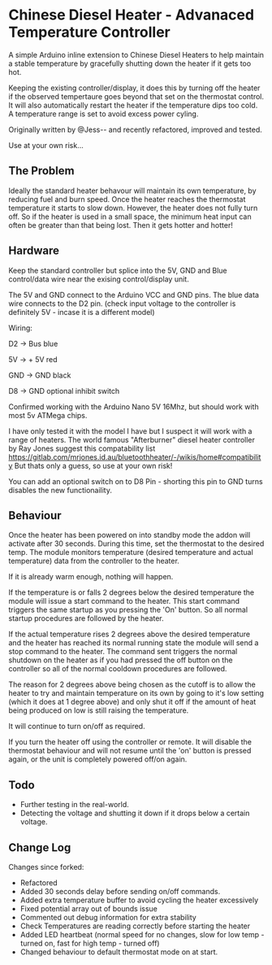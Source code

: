 # Chinese Diesel Heater - Advanaced Temperature Controller
A simple Arduino inline extension to Chinese Diesel Heaters to help maintain a stable temperature by gracefully shutting down the heater if it gets too hot.

Keeping the existing controller/display, it does this by turning off the heater if the observed tempertaure goes beyond that set on the thermostat control. It will also automatically restart the heater if the temperature dips too cold. A temperature range is set to avoid excess power cyling.

Originally written by @Jess-- and recently refactored, improved and tested.

Use at your own risk...
## The Problem

Ideally the standard heater behavour will maintain its own temperature, by reducing fuel and burn speed. Once the heater reaches the thermostat temperature it starts to slow down. However, the heater does not fully turn off. So if the heater is used in a small space, the minimum heat input can often be greater than that being lost. Then it gets hotter and hotter!
## Hardware

Keep the standard controller but splice into the 5V, GND and Blue control/data wire near the exising control/display unit.

The 5V and GND connect to the Arduino VCC and GND pins. The blue data wire connects to the D2 pin. (check input voltage to the controller is definitely 5V - incase it is a different model)

Wiring:

D2 -> Bus blue

5V -> + 5V red

GND -> GND black

D8 -> GND optional inhibit switch

Confirmed working with the Arduino Nano 5V 16Mhz, but should work with most 5v ATMega chips.

I have only tested it with the model I have but I suspect it will work with a range of heaters. The world famous "Afterburner" diesel heater controller by Ray Jones suggest this compatability list https://gitlab.com/mrjones.id.au/bluetoothheater/-/wikis/home#compatibility But thats only a guess, so use at your own risk!

You can add an optional switch on to D8 Pin - shorting this pin to GND turns disables the new functionaility.
## Behaviour 

Once the heater has been powered on into standby mode the addon will activate after 30 seconds. During this time, set the thermostat to the desired temp. The module monitors temperature (desired temperature and actual temperature) data from the controller to the heater.

If it is already warm enough, nothing will happen.

If the temperature is or falls 2 degrees below the desired temperature the module will issue a start command to the heater. This start command triggers the same startup as you pressing the 'On' button. So all normal startup procedures are followed by the heater.

If the actual temperature rises 2 degrees above the desired temperature and the heater has reached its normal running state the module will send a stop command to the heater. The command sent triggers the normal shutdown on the heater as if you had pressed the off button on the controller so all of the normal cooldown procedures are followed.

The reason for 2 degrees above being chosen as the cutoff is to allow the heater to try and maintain temperature on its own by going to it's low setting (which it does at 1 degree above) and only shut it off if the amount of heat being produced on low is still raising the temperature.

It will continue to turn on/off as required.

If you turn the heater off using the controller or remote. It will disable the thermostat behaviour and will not resume until the 'on' button is pressed again, or the unit is completely powered off/on again.

## Todo

- Further testing in the real-world.
- Detecting the voltage and shutting it down if it drops below a certain voltage.
## Change Log

Changes since forked:
- Refactored
- Added 30 seconds delay before sending on/off commands.
- Added extra temperature buffer to avoid cycling the heater excessively
- Fixed potential array out of bounds issue
- Commented out debug information for extra stability
- Check Temperatures are reading correctly before starting the heater
- Added LED heartbeat (normal speed for no changes, slow for low temp - turned on, fast for high temp - turned off)
- Changed behaviour to default thermostat mode on at start.